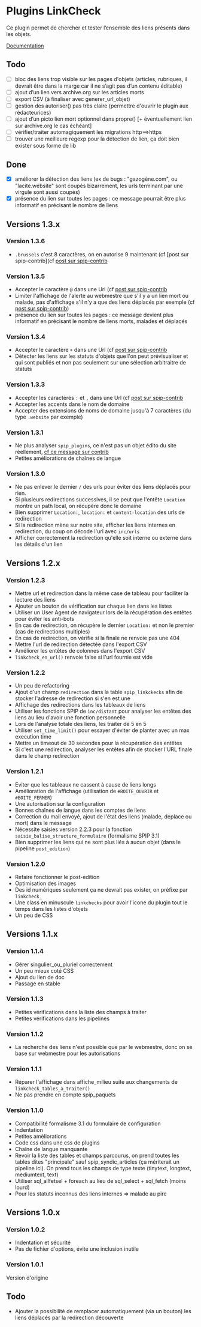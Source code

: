 # Plugins LinkCheck

Ce plugin permet de chercher et tester l’ensemble des liens présents dans les objets. 

[Documentation](http://contrib.spip.net/LinkCheck-verificateur-de-liens)

## Todo

* [ ] bloc des liens trop visible sur les pages d'objets (articles, rubriques, il devrait être dans la marge car il ne s’agit pas d’un contenu éditable)
* [ ] ajout d’un lien vers archive.org sur les articles morts
* [ ] export CSV (à finaliser avec generer_url_objet)
* [ ] gestion des autoriser() pas très claire (permettre d'ouvrir le plugin aux rédacteurices)
* [ ] ajout d’un picto lien mort optionnel dans propre() [+ éventuellement lien sur archive.org le cas échéant]
* [ ] vérifier/traiter automagiquement les migrations http⟹https
* [ ] trouver une meilleure regexp pour la détection de lien, ça doit bien exister sous forme de lib

## Done

* [x] améliorer la détection des liens (ex de bugs : "gazogène.com", ou "lacite.website" sont coupés bizarrement, les urls terminant par une virgule sont aussi coupés)
* [x] présence du lien sur toutes les pages : ce message pourrait être plus informatif en précisant le nombre de liens

## Versions 1.3.x

### Version 1.3.6

* `.brussels` c'est 8 caractères, on en autorise 9 maintenant (cf [post sur spip-contrib](cf [post sur spip-contrib](http://contrib.spip.net/LinkCheck-verificateur-de-liens#forum489219)


### Version 1.3.5

* Accepter le caractère `@` dans une Url (cf [post sur spip-contrib](http://contrib.spip.net/LinkCheck-verificateur-de-liens#forum489219)
* Limiter l'affichage de l'alerte au webmestre que s'il y a un lien mort ou malade, pas d'affichage s'il n'y a que des liens déplacés par exemple (cf [post sur spip-contrib](http://contrib.spip.net/LinkCheck-verificateur-de-liens#forum489219))
* présence du lien sur toutes les pages : ce message devient plus informatif en précisant le nombre de liens morts, malades et déplacés

### Version 1.3.4

* Accepter le caractère `+` dans une Url (cf [post sur spip-contrib](http://contrib.spip.net/LinkCheck-verificateur-de-liens#forum489212)
* Détecter les liens sur les statuts d'objets que l'on peut prévisualiser et qui sont publiés et non pas seulement sur une sélection arbitraitre de statuts

### Version 1.3.3

* Accepter les caractères `:` et `,` dans une Url (cf [post sur spip-contrib](http://contrib.spip.net/LinkCheck-verificateur-de-liens#forum489081)
* Accepter les accents dans le nom de domaine
* Accepter des extensions de noms de domaine jusqu'à 7 caractères (du type `.website` par exemple)

### Version 1.3.1

* Ne plus analyser `spip_plugins`, ce n'est pas un objet édito du site réellement, [cf ce message sur contrib](https://contrib.spip.net/LinkCheck-verificateur-de-liens?var_mode=calcul#forum488940)
* Petites améliorations de chaînes de langue

### Version 1.3.0

* Ne pas enlever le dernier `/` des urls pour éviter des liens déplacés pour rien.
* Si plusieurs redirections successives, il se peut que l'entête `Location` montre un path local, on récupère donc le domaine
* Bien supprimer `Location:`, `location:` et `content-location` des urls de redirection
* Si la redirection mène sur notre site, afficher les liens internes en redirection, du coup on décode l'url avec `inc/urls`
* Afficher correctement la redirection qu'elle soit interne ou externe dans les détails d'un lien

## Versions 1.2.x

### Version 1.2.3

* Mettre url et redirection dans la même case de tableau pour faciliter la lecture des liens
* Ajouter un bouton de vérification sur chaque lien dans les listes
* Utiliser un User Agent de navigateur lors de la récupération des entêtes pour éviter les anti-bots
* En cas de redirection, on récupère le dernier `Location:` et non le premier (cas de redirections multiples)
* En cas de redirection, on vérifie si la finale ne renvoie pas une 404
* Mettre l'url de redirection détectée dans l'export CSV
* Améliorer les entêtes de colonnes dans l'export CSV
* `linkcheck_en_url()` renvoie false si l'url fournie est vide



### Version 1.2.2

* Un peu de refactoring
* Ajout d'un champ `redirection` dans la table `spip_linkckecks` afin de stocker l'adresse de redirection si s'en est une
* Affichage des redirections dans les tableaux de liens
* Utiliser les fonctions SPIP de `inc/distant` pour analyser les entêtes des liens au lieu d'avoir une fonction personnelle
* Lors de l'analyse totale des liens, les traiter de 5 en 5
* Utiliser `set_time_limit()` pour essayer d'éviter de planter avec un max execution time
* Mettre un timeout de 30 secondes pour la récupération des entêtes
* Si c'est une redirection, analyser les entêtes afin de stocker l'URL finale dans le champ redirection

### Version 1.2.1

* Eviter que les tableaux ne cassent à cause de liens longs
* Amélioration de l'affichage (utilisation de ```#BOITE_OUVRIR``` et ```#BOITE_FERMER```)
* Une autorisation sur la configuration
* Bonnes chaînes de langue dans les comptes de liens
* Correction du mail envoyé, ajout de l'état des liens (malade, deplace ou mort) dans le message
* Nécessite saisies version 2.2.3 pour la fonction ```saisie_balise_structure_formulaire``` (formalisme SPIP 3.1)
* Bien supprimer les liens qui ne sont plus liés à aucun objet (dans le pipeline ```post_edition```)

### Version 1.2.0

* Refaire fonctionner le post-edition
* Optimisation des images
* Des id numériques seulement ça ne devrait pas exister, on préfixe par ```linkcheck_```
* Une class en minuscule ```linkchecks``` pour avoir l'icone du plugin tout le temps dans les listes d'objets
* Un peu de CSS

## Versions 1.1.x

### Version 1.1.4

* Gérer singulier_ou_pluriel correctement
* Un peu mieux coté CSS
* Ajout du lien de doc
* Passage en stable

### Version 1.1.3

* Petites vérifications dans la liste des champs à traiter
* Petites vérifications dans les pipelines

### Version 1.1.2

* La recherche des liens n'est possible que par le webmestre, donc on se base sur webmestre pour les autorisations

### Version 1.1.1

* Réparer l'affichage dans affiche_milieu suite aux changements de ```linkcheck_tables_a_traiter()```
* Ne pas prendre en compte spip_paquets

### Version 1.1.0

* Compatibilité formalisme 3.1 du formulaire de configuration
* Indentation
* Petites améliorations
* Code css dans une css de plugins
* Chaîne de langue manquante
* Revoir la liste des tables et champs parcourus, on prend toutes les tables dites "principale" sauf spip_syndic_articles (ça mériterait un pipeline ici). On prend tous les champs de type texte (tinytext, longtext, mediumtext, text)
* Utiliser sql_allfetsel + foreach au lieu de sql_select + sql_fetch (moins lourd)
* Pour les statuts inconnus des liens internes => malade au pire

## Versions 1.0.x
	
### Version 1.0.2

* Indentation et sécurité
* Pas de fichier d'options, évite une inclusion inutile

### Version 1.0.1

Version d'origine

## Todo

* Ajouter la possibilité de remplacer automatiquement (via un bouton) les liens déplacés par la redirection découverte